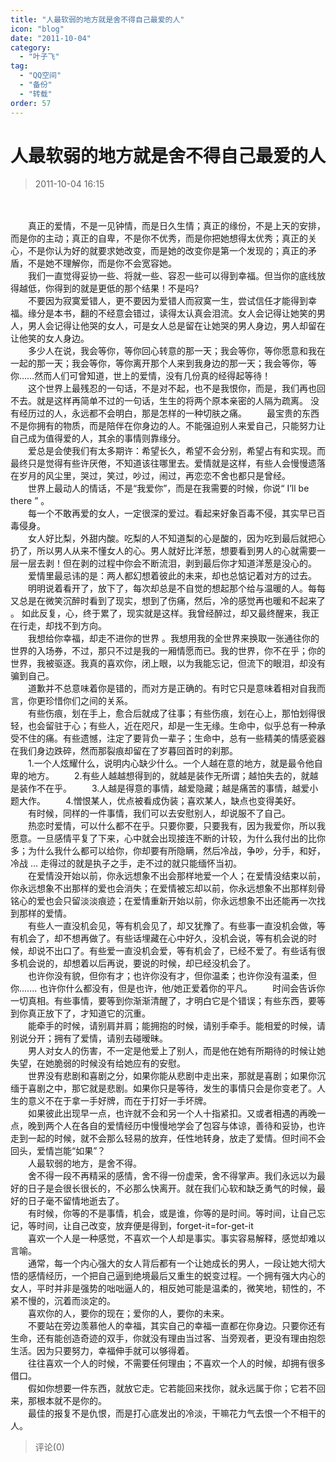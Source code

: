 ```yaml
---
title: "人最软弱的地方就是舍不得自己最爱的人"
icon: "blog"
date: "2011-10-04"
category:
  - "叶子飞"
tag:
  - "QQ空间"
  - "备份"
  - "转载"
order: 57
---
```

# 人最软弱的地方就是舍不得自己最爱的人
> 2011-10-04 16:15


　  
  
　　真正的爱情，不是一见钟情，而是日久生情；真正的缘份，不是上天的安排，而是你的主动；真正的自卑，不是你不优秀，而是你把她想得太优秀；真正的关心，不是你认为好的就要求她改变，而是她的改变你是第一个发现的；真正的矛盾，不是她不理解你，而是你不会宽容她。  
　　我们一直觉得妥协一些、将就一些、容忍一些可以得到幸福。但当你的底线放得越低，你得到的就是更低的那个结果！不是吗?  
　　不要因为寂寞爱错人，更不要因为爱错人而寂寞一生，尝试信任才能得到幸福。缘分是本书，翻的不经意会错过，读得太认真会泪流。女人会记得让她笑的男人，男人会记得让他哭的女人，可是女人总是留在让她哭的男人身边，男人却留在让他笑的女人身边。  
　　多少人在说，我会等你，等你回心转意的那一天；我会等你，等你愿意和我在一起的那一天；我会等你，等你离开那个人来到我身边的那一天；我会等你，等你……然而人们可曾知道，世上的爱情，没有几份真的经得起等待！  
　　这个世界上最残忍的一句话，不是对不起，也不是我恨你，而是，我们再也回不去。就是这样再简单不过的一句话，生生的将两个原本亲密的人隔为疏离。 没有经历过的人，永远都不会明白，那是怎样的一种切肤之痛。 　　最宝贵的东西不是你拥有的物质，而是陪伴在你身边的人。不能强迫别人来爱自己，只能努力让自己成为值得爱的人，其余的事情则靠缘分。  
　　爱总是会使我们有太多期许：希望长久，希望不会分别，希望占有和实现。而最终只是觉得有些许厌倦，不知道该往哪里去。爱情就是这样，有些人会慢慢遗落在岁月的风尘里，哭过，笑过，吵过，闹过，再恋恋不舍也都只是曾经。  
　　世界上最动人的情话，不是“我爱你”，而是在我需要的时候，你说“ I’ll be there ” 。  
　　每一个不敢再爱的女人，一定很深的爱过。看起来好象百毒不侵，其实早已百毒侵身。  
　　女人好比梨，外甜内酸。吃梨的人不知道梨的心是酸的，因为吃到最后就把心扔了，所以男人从来不懂女人的心。男人就好比洋葱，想要看到男人的心就需要一层一层去剥！但在剥的过程中你会不断流泪，剥到最后你才知道洋葱是没心的。  
　　爱情里最忌讳的是：两人都幻想着彼此的未来，却也总惦记着对方的过去。  
　　明明说着看开了，放下了，每次却总是不自觉的想起那个给与温暖的人。每每又总是在微笑沉醉时看到了现实，想到了伤痛，然后，冷的感觉再也暖和不起来了 。 如此反复，心，终于累了，现实就是这样。我曾经醉过，却又最终醒来，我正在行走，却找不到方向。  
　　我想给你幸福，却走不进你的世界 。我想用我的全世界来换取一张通往你的世界的入场券，不过，那只不过是我的一厢情愿而已。我的世界，你不在乎；你的世界，我被驱逐。我真的喜欢你，闭上眼，以为我能忘记，但流下的眼泪，却没有骗到自己。  
　　道歉并不总意味着你是错的，而对方是正确的。有时它只是意味着相对自我而言，你更珍惜你们之间的关系。  
　　有些伤痕，划在手上，愈合后就成了往事；有些伤痕，划在心上，那怕划得很轻，也会留驻于心；有些人，近在咫尺，却是一生无缘。生命中，似乎总有一种承受不住的痛。有些遗憾，注定了要背负一辈子；生命中，总有一些精美的情感瓷器在我们身边跌碎，然而那裂痕却留在了岁暮回首时的刹那。  
　　1.一个人炫耀什么，说明内心缺少什么。一个人越在意的地方，就是最令他自卑的地方。 　　2.有些人越越想得到的，就越是装作无所谓；越怕失去的，就越是装作不在乎。 　　3.人越是得意的事情，越爱隐藏；越是痛苦的事情，越爱小题大作。 　　4.憎恨某人，优点被看成伪装；喜欢某人，缺点也变得美好。  
　　有时候，同样的一件事情，我们可以去安慰别人，却说服不了自己。  
　　热恋时爱情，可以什么都不在乎。只要你要，只要我有，因为我爱你，所以我愿意。一旦感情平复了下来，心中就会出现接连不断的计较，为什么我付出的比你多；为什么我什么都可以给你，你却要有所隐瞒，然后冷战，争吵，分手，和好，冷战 ... 走得过的就是执子之手，走不过的就只能缅怀当初。  
　　在爱情没开始以前，你永远想象不出会那样地爱一个人；在爱情没结束以前，你永远想象不出那样的爱也会消失；在爱情被忘却以前，你永远想象不出那样刻骨铭心的爱也会只留淡淡痕迹；在爱情重新开始以前，你永远想象不出还能再一次找到那样的爱情。  
　　有些人一直没机会见，等有机会见了，却又犹豫了。有些事一直没机会做，等有机会了，却不想再做了。有些话埋藏在心中好久，没机会说，等有机会说的时候，却说不出口了。有些爱一直没机会爱，等有机会了，已经不爱了。有些话有很多机会说的，却想着以后再说，要说的时候，却已经没机会了。  
　　也许你没有貌，但你有才；也许你没有才，但你温柔；也许你没有温柔，但你....... 也许你什么都没有，但是也许，他/她正爱着你的平凡。 　　时间会告诉你一切真相。有些事情，要等到你渐渐清醒了，才明白它是个错误；有些东西，要等到你真正放下了，才知道它的沉重。  
　　能牵手的时候，请别肩并肩；能拥抱的时候，请别手牵手。能相爱的时候，请别说分开；拥有了爱情，请别去碰暧昧。  
　　男人对女人的伤害，不一定是他爱上了别人，而是他在她有所期待的时候让她失望，在她脆弱的时候没有给她应有的安慰。  
　　世界没有悲剧和喜剧之分，如果你能从悲剧中走出来，那就是喜剧；如果你沉缅于喜剧之中，那它就是悲剧。如果你只是等待，发生的事情只会是你变老了。人生的意义不在于拿一手好牌，而在于打好一手坏牌。  
　　如果彼此出现早一点，也许就不会和另一个人十指紧扣。又或者相遇的再晚一点，晚到两个人在各自的爱情经历中慢慢地学会了包容与体谅，善待和妥协，也许走到一起的时候，就不会那么轻易的放弃，任性地转身，放走了爱情。但时间不会回头，爱情岂能“如果”？  
　　人最软弱的地方，是舍不得。  
　　舍不得一段不再精采的感情，舍不得一份虚荣，舍不得掌声。我们永远以为最好的日子是会很长很长的，不必那么快离开。就在我们心软和缺乏勇气的时候，最好的日子毫不留情地逝去了。  
　　有时候，你等的不是事情，机会，或是谁，你等的是时间。等时间，让自己忘记，等时间，让自己改变，放弃便是得到，forget-it=for-get-it  
　　喜欢一个人是一种感觉，不喜欢一个人却是事实。事实容易解释，感觉却难以言喻。  
　　通常，每一个内心强大的女人背后都有一个让她成长的男人，一段让她大彻大悟的感情经历，一个把自己逼到绝境最后又重生的蜕变过程。一个拥有强大内心的女人，平时并非是强势的咄咄逼人的，相反她可能是温柔的，微笑地，韧性的，不紧不慢的，沉着而淡定的。  
　　喜欢你的人，要你的现在；爱你的人，要你的未来。  
　　不要站在旁边羡慕他人的幸福，其实自己的幸福一直都在你身边。只要你还有生命，还有能创造奇迹的双手，你就没有理由当过客、当旁观者，更没有理由抱怨生活。因为只要努力，幸福伸手就可以够得着。  
　　往往喜欢一个人的时候，不需要任何理由；不喜欢一个人的时候，却拥有很多借口。  
　　假如你想要一件东西，就放它走。它若能回来找你，就永远属于你；它若不回来，那根本就不是你的。  
　　最佳的报复不是仇恨，而是打心底发出的冷淡，干嘛花力气去恨一个不相干的人。
> 评论(0)

